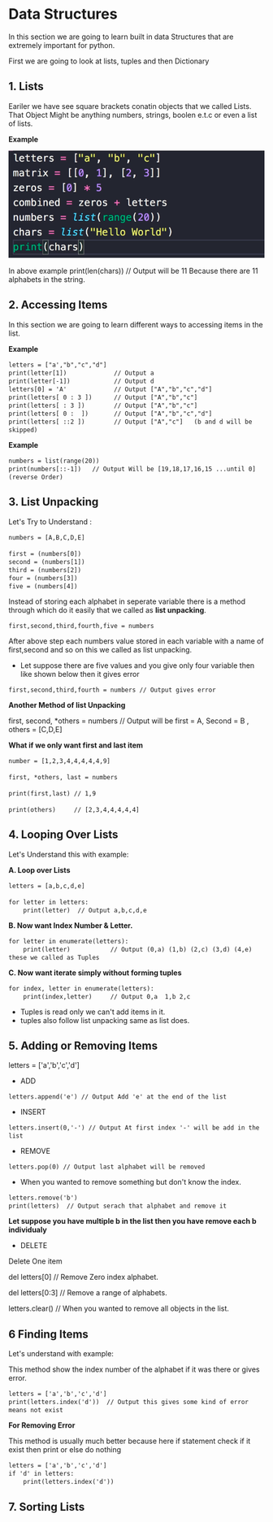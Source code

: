 # Data Structures

In this section we are going to learn built in data Structures that are extremely important for python.

First we are going to look at lists, tuples and then Dictionary

## 1. Lists

Eariler we have see square brackets conatin objects that we called Lists. That Object Might be anything numbers, strings, boolen e.t.c or even a list of lists.

__Example__

![list example](../assets/lists%20example1.png)

In above example print(len(chars))  // Output will be 11
Because there are 11 alphabets in the string.

## 2. Accessing Items 

In this section we are going to learn different ways to accessing items in the list.

__Example__

```
letters = ["a',"b","c","d"]
print(letter[1])             // Output a
print(letter[-1])            // Output d
letters[0] = 'A'             // Output ["A","b","c","d"]
print(letters[ 0 : 3 ])      // Output ["A","b","c"]
print(letters[ : 3 ])        // Output ["A","b","c"]
print(letters[ 0 :  ])       // Output ["A","b","c","d"]
print(letters[ ::2 ])        // Output ["A","c"]   (b and d will be skipped)
```
__Example__

```
numbers = list(range(20))
print(numbers[::-1])   // Output Will be [19,18,17,16,15 ...until 0] (reverse Order)
```
## 3. List Unpacking

Let's Try to Understand :

```
numbers = [A,B,C,D,E]

first = (numbers[0])
second = (numbers[1])
third = (numbers[2])
four = (numbers[3])
five = (numbers[4])
```
Instead of storing each alphabet in seperate variable there is a method through which do it easily that we called as __list unpacking__.

```
first,second,third,fourth,five = numbers
```
After above step each numbers value stored in each variable with a name of first,second and so on this we called as list unpacking.

* Let suppose there are five values and you give only four variable then like shown below then it gives error

```
first,second,third,fourth = numbers // Output gives error
```
__Another Method of list Unpacking__

first, second, *others = numbers // Output will be first = A, Second = B , others = [C,D,E]

__What if we only want first and last item__

```
number = [1,2,3,4,4,4,4,4,9]

first, *others, last = numbers

print(first,last) // 1,9 

print(others)     // [2,3,4,4,4,4,4]
```
## 4. Looping Over Lists

Let's Understand this with example:

__A. Loop over Lists__

```
letters = [a,b,c,d,e]

for letter in letters:
    print(letter)  // Output a,b,c,d,e
```

__B. Now want Index Number & Letter.__

```
for letter in enumerate(letters):
    print(letter)           // Output (0,a) (1,b) (2,c) (3,d) (4,e) these we called as Tuples
```
__C. Now want iterate simply without forming tuples__

```
for index, letter in enumerate(letters):
    print(index,letter)     // Output 0,a  1,b 2,c 
```

* Tuples is read only we can't add items in it.
* tuples also follow list unpacking same as list does.

## 5. Adding or Removing Items

letters = ['a','b','c','d']

* ADD

```
letters.append('e') // Output Add 'e' at the end of the list
```
* INSERT

```
letters.insert(0,'-') // Output At first index '-' will be add in the list
```
* REMOVE

```
letters.pop(0) // Output last alphabet will be removed
```
* When you wanted to remove something but don't know the index.

```
letters.remove('b')
print(letters)  // Output serach that alphabet and remove it
```
__Let suppose you have multiple b in the list then you have remove each b individualy__

* DELETE

Delete One item

del letters[0]   // Remove Zero index alphabet.

del letters[0:3] // Remove a range of alphabets.

letters.clear()  // When you wanted to remove all objects in the list.

## 6 Finding Items

Let's understand with example:

This method show the index number of the alphabet if it was there or gives error.

```
letters = ['a','b','c','d']
print(letters.index('d'))  // Output this gives some kind of error means not exist
```
__For Removing Error__

This method is usually much better because here if statement check if it exist then print or else do nothing

```
letters = ['a','b','c','d']
if 'd' in letters:
    print(letters.index('d'))
```
## 7. Sorting Lists

